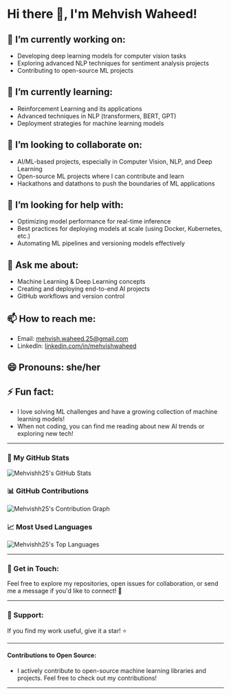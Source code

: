 # Hi there 👋, I'm Mehvish Waheed!

## 🔭 I’m currently working on:
- Developing deep learning models for computer vision tasks
- Exploring advanced NLP techniques for sentiment analysis projects
- Contributing to open-source ML projects

## 🌱 I’m currently learning:
- Reinforcement Learning and its applications
- Advanced techniques in NLP (transformers, BERT, GPT)
- Deployment strategies for machine learning models

## 👯 I’m looking to collaborate on:
- AI/ML-based projects, especially in Computer Vision, NLP, and Deep Learning
- Open-source ML projects where I can contribute and learn
- Hackathons and datathons to push the boundaries of ML applications

## 🤔 I’m looking for help with:
- Optimizing model performance for real-time inference
- Best practices for deploying models at scale (using Docker, Kubernetes, etc.)
- Automating ML pipelines and versioning models effectively

## 💬 Ask me about:
- Machine Learning & Deep Learning concepts
- Creating and deploying end-to-end AI projects
- GitHub workflows and version control

## 📫 How to reach me:
- Email: mehvish.waheed.25@gmail.com
- LinkedIn: [linkedin.com/in/mehvishwaheed](https://www.linkedin.com/in/mehvish-waheed-88b9b5277/)

## 😄 Pronouns: she/her

## ⚡ Fun fact:
- I love solving ML challenges and have a growing collection of machine learning models!
- When not coding, you can find me reading about new AI trends or exploring new tech!

---

### 🔧 My GitHub Stats

![Mehvishh25's GitHub Stats](https://github-readme-stats.vercel.app/api?username=Mehvishh25&show_icons=true&count_private=true&hide_title=true&hide=prs&theme=radical)

### 📊 GitHub Contributions

![Mehvishh25's Contribution Graph](https://github-readme-streak-stats.herokuapp.com/?user=Mehvishh25&theme=radical)

### 📈 Most Used Languages

![Mehvishh25's Top Languages](https://github-readme-stats.vercel.app/api/top-langs/?username=Mehvishh25&layout=compact&theme=radical)

---

### 📣 Get in Touch:
Feel free to explore my repositories, open issues for collaboration, or send me a message if you'd like to connect! 🌱

---

### 🌟 Support:
If you find my work useful, give it a star! ⭐

---

#### Contributions to Open Source:

- I actively contribute to open-source machine learning libraries and projects. Feel free to check out my contributions!

---

